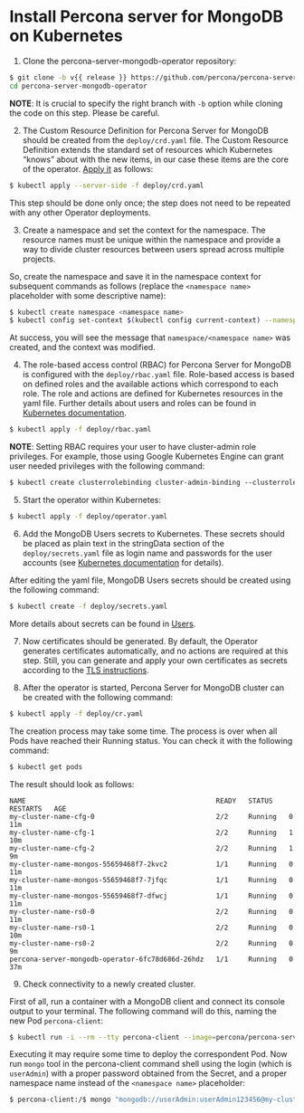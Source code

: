 # Install Percona server for MongoDB on Kubernetes

1. Clone the percona-server-mongodb-operator repository:

```bash
$ git clone -b v{{ release }} https://github.com/percona/percona-server-mongodb-operator
cd percona-server-mongodb-operator
```

**NOTE**: It is crucial to specify the right branch with `-b`
option while cloning the code on this step. Please be careful.

2. The Custom Resource Definition for Percona Server for MongoDB should be
created from the `deploy/crd.yaml` file. The Custom Resource Definition
extends the standard set of resources which Kubernetes “knows” about with the
new items, in our case these items are the core of the operator. [Apply it](https://kubernetes.io/docs/reference/using-api/server-side-apply/) as follows:

```bash
$ kubectl apply --server-side -f deploy/crd.yaml
```

This step should be done only once; the step does not need to be repeated
with any other Operator deployments.

3. Create a namespace and set the context for the namespace. The resource names
must be unique within the namespace and provide a way to divide cluster
resources between users spread across multiple projects.

So, create the namespace and save it in the namespace context for subsequent
commands as follows (replace the `<namespace name>` placeholder with some
descriptive name):

```bash
$ kubectl create namespace <namespace name>
$ kubectl config set-context $(kubectl config current-context) --namespace=<namespace name>
```

At success, you will see the message that `namespace/<namespace name>` was
created, and the context was modified.

4. The role-based access control (RBAC) for Percona Server for MongoDB is
configured with the `deploy/rbac.yaml` file. Role-based access is based on
defined roles and the available actions which correspond to each role. The
role and actions are defined for Kubernetes resources in the yaml file.
Further details about users and roles can be found in [Kubernetes documentation](https://kubernetes.io/docs/reference/access-authn-authz/rbac/#default-roles-and-role-bindings).

```bash
$ kubectl apply -f deploy/rbac.yaml
```

**NOTE**: Setting RBAC requires your user to have cluster-admin role
privileges. For example, those using Google Kubernetes Engine can
grant user needed privileges with the following command:

```default
$ kubectl create clusterrolebinding cluster-admin-binding --clusterrole=cluster-admin --user=$(gcloud config get-value core/account)
```

5. Start the operator within Kubernetes:

```bash
$ kubectl apply -f deploy/operator.yaml
```

6. Add the MongoDB Users secrets to Kubernetes. These secrets
should be placed as plain text in the stringData section of the
`deploy/secrets.yaml` file as login name and
passwords for the user accounts (see [Kubernetes
documentation](https://kubernetes.io/docs/concepts/configuration/secret/)
for details).

After editing the yaml file, MongoDB Users secrets should be created
using the following command:

```bash
$ kubectl create -f deploy/secrets.yaml
```

More details about secrets can be found in [Users](users.md#users).

7. Now certificates should be generated. By default, the Operator generates
certificates automatically, and no actions are required at this step. Still,
you can generate and apply your own certificates as secrets according
to the [TLS instructions](TLS.md#tls).

8. After the operator is started, Percona Server for MongoDB cluster can
be created with the following command:

```bash
$ kubectl apply -f deploy/cr.yaml
```

The creation process may take some time. The process is over when all Pods
have reached their Running status. You can check it with the following command:

```bash
$ kubectl get pods
```

The result should look as follows:

```text
NAME                                               READY   STATUS    RESTARTS   AGE
my-cluster-name-cfg-0                              2/2     Running   0          11m
my-cluster-name-cfg-1                              2/2     Running   1          10m
my-cluster-name-cfg-2                              2/2     Running   1          9m
my-cluster-name-mongos-55659468f7-2kvc2            1/1     Running   0          11m
my-cluster-name-mongos-55659468f7-7jfqc            1/1     Running   0          11m
my-cluster-name-mongos-55659468f7-dfwcj            1/1     Running   0          11m
my-cluster-name-rs0-0                              2/2     Running   0          11m
my-cluster-name-rs0-1                              2/2     Running   0          10m
my-cluster-name-rs0-2                              2/2     Running   0          9m
percona-server-mongodb-operator-6fc78d686d-26hdz   1/1     Running   0          37m
```

9. Check connectivity to a newly created cluster.

First of all, run a container with a MongoDB client and connect its console
output to your terminal. The following command will do this, naming the new
Pod `percona-client`:

```bash
$ kubectl run -i --rm --tty percona-client --image=percona/percona-server-mongodb:{{ mongodb44recommended }} --restart=Never -- bash -il
```

Executing it may require some time to deploy the correspondent Pod. Now run
`mongo` tool in the percona-client command shell using the login (which is
`userAdmin`) with a proper password obtained from the Secret, and a proper
namespace name instead of the `<namespace name>` placeholder:

```bash
$ percona-client:/$ mongo "mongodb://userAdmin:userAdmin123456@my-cluster-name-mongos.<namespace name>.svc.cluster.local/admin?ssl=false"
```
